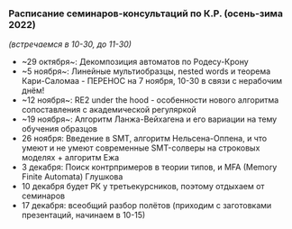 
### Расписание семинаров-консультаций по К.Р. (осень-зима 2022)

_(встречаемся в 10-30, до 11-30)_

- ~29 октября~: Декомпозиция автоматов по Родесу-Крону
- ~5 ноября~: Линейные мультиобразцы, nested words и теорема Кари-Саломаа - ПЕРЕНОС на 7 ноября, 10-30 в связи с нерабочим днём! 
- ~12 ноября~: RE2 under the hood - особенности нового алгоритма сопоставления с академической регуляркой
- ~19 ноября~: Алгоритм Ланжа-Вейхагена и его вариации на тему обучения образцов
- 26 ноября: Введение в SMT, алгоритм Нельсена-Оппена, и что умеют и не умеют современные SMT-солверы на строковых моделях + алгоритм Ежа
- 3 декабря: Поиск контрпримеров в теории типов, и MFA (Memory Finite Automata) Глушкова
- 10 декабря будет РК у третьекурсников, поэтому отдыхаем от семинаров
- 17 декабря: всеобщий разбор полётов (приходим с заготовками презентаций, начинаем в 10-15)
 
